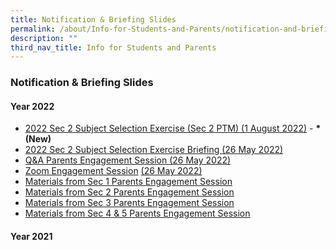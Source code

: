 ```yaml
---
title: Notification & Briefing Slides
permalink: /about/Info-for-Students-and-Parents/notification-and-briefing-slides/
description: ""
third_nav_title: Info for Students and Parents
---
```

### **Notification & Briefing Slides**

#### **Year 2022**

* [2022 Sec 2 Subject Selection Exercise (Sec 2 PTM) (1 August 2022)](https://drive.google.com/file/d/1B0jv4PobD2UIWtu4T0CQEdeEg3qf6AE1/view?usp=sharing) - **\*(New)**  
* [2022 Sec 2 Subject Selection Exercise Briefing (26 May 2022)](https://drive.google.com/file/d/1WKXLLDlV9l6O7hBtvICFGJ49aWqP5Sd0/view?usp=sharing)
* [Q&A Parents Engagement Session (26 May 2022)](https://drive.google.com/file/d/1rLEBdH_gECXfEL1LnAwC-hZon4TONo5Z/view?usp=sharing)  
* [Zoom Engagement Session](https://holyinnocentshigh.moe.edu.sg/about/information-for-students-and-parents/goog_1369046187) [(26 May 2022)](https://youtu.be/DZS835yw8A8)  
* [Materials from Sec 1 Parents Engagement Session](https://drive.google.com/file/d/1kHQm5bCyhh6Jn5dNOurZFZnPBtZ_LQ5I/view?usp=sharing) 
* [Materials from Sec 2 Parents Engagement Session](https://drive.google.com/file/d/1VxqYnSjlxH2m9dSIkklkQPD51t24P7Fy/view?usp=sharing) 
* [Materials from Sec 3 Parents Engagement Session](https://drive.google.com/file/d/1--gx_sDzmW0Pc5uJg-Fcp8Q8dqMlG3PS/view?usp=sharing)  
* [Materials from Sec 4 & 5 Parents Engagement Session](https://drive.google.com/file/d/1MwUWbrsBjyyKJtFBD-m5DFwBdvGOMLH5/view?usp=sharing) 

#### **Year 2021**